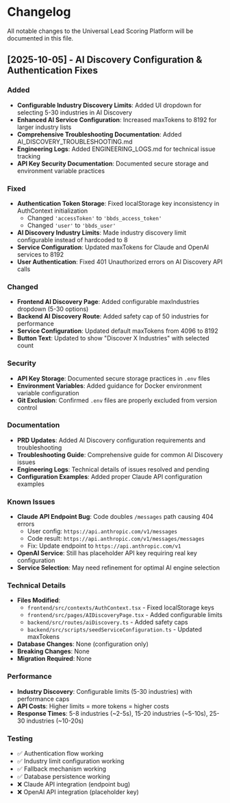 # Changelog

All notable changes to the Universal Lead Scoring Platform will be documented in this file.

## [2025-10-05] - AI Discovery Configuration & Authentication Fixes

### Added
- **Configurable Industry Discovery Limits**: Added UI dropdown for selecting 5-30 industries in AI Discovery
- **Enhanced AI Service Configuration**: Increased maxTokens to 8192 for larger industry lists
- **Comprehensive Troubleshooting Documentation**: Added AI_DISCOVERY_TROUBLESHOOTING.md
- **Engineering Logs**: Added ENGINEERING_LOGS.md for technical issue tracking
- **API Key Security Documentation**: Documented secure storage and environment variable practices

### Fixed
- **Authentication Token Storage**: Fixed localStorage key inconsistency in AuthContext initialization
  - Changed `'accessToken'` to `'bbds_access_token'`
  - Changed `'user'` to `'bbds_user'`
- **AI Discovery Industry Limits**: Made industry discovery limit configurable instead of hardcoded to 8
- **Service Configuration**: Updated maxTokens for Claude and OpenAI services to 8192
- **User Authentication**: Fixed 401 Unauthorized errors on AI Discovery API calls

### Changed
- **Frontend AI Discovery Page**: Added configurable maxIndustries dropdown (5-30 options)
- **Backend AI Discovery Route**: Added safety cap of 50 industries for performance
- **Service Configuration**: Updated default maxTokens from 4096 to 8192
- **Button Text**: Updated to show "Discover X Industries" with selected count

### Security
- **API Key Storage**: Documented secure storage practices in `.env` files
- **Environment Variables**: Added guidance for Docker environment variable configuration
- **Git Exclusion**: Confirmed `.env` files are properly excluded from version control

### Documentation
- **PRD Updates**: Added AI Discovery configuration requirements and troubleshooting
- **Troubleshooting Guide**: Comprehensive guide for common AI Discovery issues
- **Engineering Logs**: Technical details of issues resolved and pending
- **Configuration Examples**: Added proper Claude API configuration examples

### Known Issues
- **Claude API Endpoint Bug**: Code doubles `/messages` path causing 404 errors
  - User config: `https://api.anthropic.com/v1/messages`
  - Code result: `https://api.anthropic.com/v1/messages/messages`
  - Fix: Update endpoint to `https://api.anthropic.com/v1`
- **OpenAI Service**: Still has placeholder API key requiring real key configuration
- **Service Selection**: May need refinement for optimal AI engine selection

### Technical Details
- **Files Modified**:
  - `frontend/src/contexts/AuthContext.tsx` - Fixed localStorage keys
  - `frontend/src/pages/AIDiscoveryPage.tsx` - Added configurable limits
  - `backend/src/routes/aiDiscovery.ts` - Added safety caps
  - `backend/src/scripts/seedServiceConfiguration.ts` - Updated maxTokens
- **Database Changes**: None (configuration only)
- **Breaking Changes**: None
- **Migration Required**: None

### Performance
- **Industry Discovery**: Configurable limits (5-30 industries) with performance caps
- **API Costs**: Higher limits = more tokens = higher costs
- **Response Times**: 5-8 industries (~2-5s), 15-20 industries (~5-10s), 25-30 industries (~10-20s)

### Testing
- ✅ Authentication flow working
- ✅ Industry limit configuration working  
- ✅ Fallback mechanism working
- ✅ Database persistence working
- ❌ Claude API integration (endpoint bug)
- ❌ OpenAI API integration (placeholder key)
